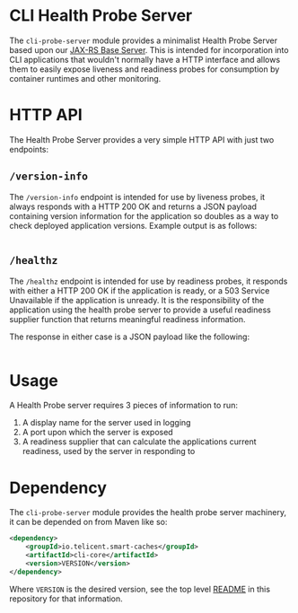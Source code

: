 # CLI Health Probe Server

The `cli-probe-server` module provides a minimalist Health Probe Server based upon our [JAX-RS Base
Server](../jaxrs-base-server/index.md).  This is intended for incorporation into CLI applications that wouldn't normally
have a HTTP interface and allows them to easily expose liveness and readiness probes for consumption by container
runtimes and other monitoring.

# HTTP API

The Health Probe Server provides a very simple HTTP API with just two endpoints:

## `/version-info`

The `/version-info` endpoint is intended for use by liveness probes, it always responds with a HTTP 200 OK and returns a
JSON payload containing version information for the application so doubles as a way to check deployed application
versions.  Example output is as follows:

```json

```

## `/healthz`

The `/healthz` endpoint is intended for use by readiness probes, it responds with either a HTTP 200 OK if the
application is ready, or a 503 Service Unavailable if the application is unready.  It is the responsibility of the
application using the health probe server to provide a useful readiness supplier function that returns meaningful
readiness information.

The response in either case is a JSON payload like the following:

```json

```

# Usage 

A Health Probe server requires 3 pieces of information to run:

1. A display name for the server used in logging
2. A port upon which the server is exposed
3. A readiness supplier that can calculate the applications current readiness, used by the server in responding to 

# Dependency

The `cli-probe-server` module provides the health probe server machinery, it can be depended on from Maven like so:

```xml
<dependency>
    <groupId>io.telicent.smart-caches</groupId>
    <artifactId>cli-core</artifactId>
    <version>VERSION</version>
</dependency>
```

Where `VERSION` is the desired version, see the top level [README](../../README.md) in this repository for that
information.